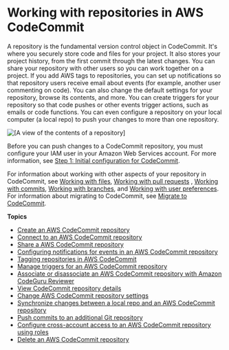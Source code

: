 # Working with repositories in AWS CodeCommit<a name="repositories"></a>

A repository is the fundamental version control object in CodeCommit\. It's where you securely store code and files for your project\. It also stores your project history, from the first commit through the latest changes\. You can share your repository with other users so you can work together on a project\. If you add AWS tags to repositories, you can set up notifications so that repository users receive email about events \(for example, another user commenting on code\)\. You can also change the default settings for your repository, browse its contents, and more\. You can create triggers for your repository so that code pushes or other events trigger actions, such as emails or code functions\. You can even configure a repository on your local computer \(a local repo\) to push your changes to more than one repository\. 

![\[A view of the contents of a repository\]](http://docs.aws.amazon.com/codecommit/latest/userguide/images/codecommit-code-browse.png)

Before you can push changes to a CodeCommit repository, you must configure your IAM user in your Amazon Web Services account\. For more information, see [Step 1: Initial configuration for CodeCommit](setting-up-gc.md#setting-up-gc-account)\. 

For information about working with other aspects of your repository in CodeCommit, see [Working with files](files.md), [Working with pull requests](pull-requests.md) , [Working with commits](commits.md), [Working with branches](branches.md), and [Working with user preferences](user-preferences.md)\. For information about migrating to CodeCommit, see [Migrate to CodeCommit](how-to-migrate-repository.md)\.

**Topics**
+ [Create an AWS CodeCommit repository](how-to-create-repository.md)
+ [Connect to an AWS CodeCommit repository](how-to-connect.md)
+ [Share a AWS CodeCommit repository](how-to-share-repository.md)
+ [Configuring notifications for events in an AWS CodeCommit repository](how-to-repository-email.md)
+ [Tagging repositories in AWS CodeCommit](how-to-tag-repository.md)
+ [Manage triggers for an AWS CodeCommit repository](how-to-notify.md)
+ [Associate or disassociate an AWS CodeCommit repository with Amazon CodeGuru Reviewer](how-to-amazon-codeguru-reviewer.md)
+ [View CodeCommit repository details](how-to-view-repository-details.md)
+ [Change AWS CodeCommit repository settings](how-to-change-repository.md)
+ [Synchronize changes between a local repo and an AWS CodeCommit repository](how-to-sync-changes.md)
+ [Push commits to an additional Git repository](how-to-mirror-repo-pushes.md)
+ [Configure cross\-account access to an AWS CodeCommit repository using roles](cross-account.md)
+ [Delete an AWS CodeCommit repository](how-to-delete-repository.md)